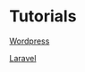 # Tutorials

[Wordpress](https://github.com/lamp-io/docs/blob/master/tutorials/wordpress.md)

[Laravel](https://github.com/lamp-io/docs/blob/master/tutorials/laravel.md)
